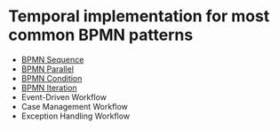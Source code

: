 # Temporal implementation for most common BPMN patterns


- [BPMN Sequence](./src/main/java/com/antmendoza/temporal/sequential/README.md)
- [BPMN Parallel](./src/main/java/com/antmendoza/temporal/parallel/README.md)
- [BPMN Condition](./src/main/java/com/antmendoza/temporal/condition/README.md)
- [BPMN Iteration](./src/main/java/com/antmendoza/temporal/iteration/README.md)
- Event-Driven Workflow
- Case Management Workflow
- Exception Handling Workflow

